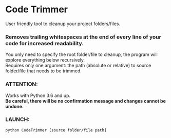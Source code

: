 # Code Trimmer
User friendly tool to cleanup your project folders/files.

### Removes trailing whitespaces at the end of every line of your code for increased readability.
You only need to specify the root folder/file to cleanup, the program will explore everything below recursively.<br/>
Requires only one argument: the path (absolute or relative) to source folder/file that needs to be trimmed.

### ATTENTION:
Works with Python 3.6 and up.<br/>
**Be careful, there will be no confirmation message and changes cannot be undone.**

### LAUNCH:
```
python CodeTrimmer [source folder/file path]
```
